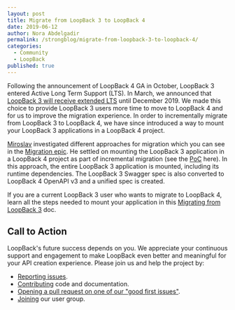 ```yaml
---
layout: post
title: Migrate from LoopBack 3 to LoopBack 4
date: 2019-06-12
author: Nora Abdelgadir
permalink: /strongblog/migrate-from-loopback-3-to-loopback-4/
categories:
  - Community
  - LoopBack
published: true
---
```


Following the announcement of LoopBack 4 GA in October, LoopBack 3 entered Active Long Term Support (LTS). In March, we  announced that [LoopBack 3 will receive extended LTS](https://strongloop.com/strongblog/lb3-extended-lts/) until December 2019. We made this choice to provide LoopBack 3 users more time to move to LoopBack 4 and for us to improve the migration experience. In order to incrementally migrate from LoopBack 3 to LoopBack 4, we have since introduced a way to mount your LoopBack 3 applications in a LoopBack 4 project.

<!--more-->

[Miroslav](https://strongloop.com/authors/Miroslav_Bajto%C5%A1/) investigated different approaches for migration which you can see in the [Migration epic](https://github.com/strongloop/loopback-next/issues/1849). He settled on mounting the LoopBack 3 application in a LoopBack 4 project as part of incremental migration (see the [PoC](https://github.com/strongloop/loopback-next/pull/2318) here). In this approach, the entire LoopBack 3 application is mounted, including its runtime dependencies. The LoopBack 3 Swagger spec is also converted to LoopBack 4 OpenAPI v3 and a unified spec is created.

If you are a current LoopBack 3 user who wants to migrate to LoopBack 4, learn all the steps needed to mount your application in this [Migrating from LoopBack 3](https://loopback.io/doc/en/lb4/Migrating-from-LoopBack-3.html) doc.

## Call to Action

LoopBack's future success depends on you. We appreciate your continuous support and engagement to make LoopBack even better and meaningful for your API creation experience. Please join us and help the project by:

- [Reporting issues](https://github.com/strongloop/loopback-next/issues).
- [Contributing](https://github.com/strongloop/loopback-next/blob/master/docs/CONTRIBUTING.md)
  code and documentation.
- [Opening a pull request on one of our "good first issues"](https://github.com/strongloop/loopback-next/labels/good%20first%20issue).
- [Joining](https://github.com/strongloop/loopback-next/issues/110) our user group.
